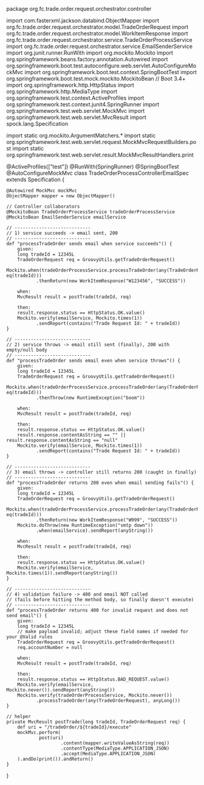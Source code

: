 package org.fc.trade.order.request.orchestrator.controller

import com.fasterxml.jackson.databind.ObjectMapper
import org.fc.trade.order.request.orchestrator.model.TradeOrderRequest
import org.fc.trade.order.request.orchestrator.model.WorkItemResponse
import org.fc.trade.order.request.orchestrator.service.TradeOrderProcessService
import org.fc.trade.order.request.orchestrator.service.EmailSenderService
import org.junit.runner.RunWith
import org.mockito.Mockito
import org.springframework.beans.factory.annotation.Autowired
import org.springframework.boot.test.autoconfigure.web.servlet.AutoConfigureMockMvc
import org.springframework.boot.test.context.SpringBootTest
import org.springframework.boot.test.mock.mockito.MockitoBean   // Boot 3.4+
import org.springframework.http.HttpStatus
import org.springframework.http.MediaType
import org.springframework.test.context.ActiveProfiles
import org.springframework.test.context.junit4.SpringRunner
import org.springframework.test.web.servlet.MockMvc
import org.springframework.test.web.servlet.MvcResult
import spock.lang.Specification

import static org.mockito.ArgumentMatchers.*
import static org.springframework.test.web.servlet.request.MockMvcRequestBuilders.post
import static org.springframework.test.web.servlet.result.MockMvcResultHandlers.print

@ActiveProfiles(["test"])
@RunWith(SpringRunner)
@SpringBootTest
@AutoConfigureMockMvc
class TradeOrderProcessControllerEmailSpec extends Specification {

    @Autowired MockMvc mockMvc
    ObjectMapper mapper = new ObjectMapper()

    // Controller collaborators
    @MockitoBean TradeOrderProcessService tradeOrderProcessService
    @MockitoBean EmailSenderService emailService

    // ----------------------------
    // 1) service succeeds -> email sent, 200
    // ----------------------------
    def "processTradeOrder sends email when service succeeds"() {
        given:
        long tradeId = 12345L
        TradeOrderRequest req = GroovyUtils.getTradeOrderRequest()
        Mockito.when(tradeOrderProcessService.processTradeOrder(any(TradeOrderRequest), eq(tradeId)))
               .thenReturn(new WorkItemResponse("W123456", "SUCCESS"))

        when:
        MvcResult result = postTrade(tradeId, req)

        then:
        result.response.status == HttpStatus.OK.value()
        Mockito.verify(emailService, Mockito.times(1))
               .sendReport(contains("Trade Request Id: " + tradeId))
    }

    // ----------------------------
    // 2) service throws -> email still sent (finally), 200 with empty/null body
    // ----------------------------
    def "processTradeOrder sends email even when service throws"() {
        given:
        long tradeId = 12345L
        TradeOrderRequest req = GroovyUtils.getTradeOrderRequest()
        Mockito.when(tradeOrderProcessService.processTradeOrder(any(TradeOrderRequest), eq(tradeId)))
               .thenThrow(new RuntimeException("boom"))

        when:
        MvcResult result = postTrade(tradeId, req)

        then:
        result.response.status == HttpStatus.OK.value()
        result.response.contentAsString == "" || result.response.contentAsString == "null"
        Mockito.verify(emailService, Mockito.times(1))
               .sendReport(contains("Trade Request Id: " + tradeId))
    }

    // ----------------------------
    // 3) email throws -> controller still returns 200 (caught in finally)
    // ----------------------------
    def "processTradeOrder returns 200 even when email sending fails"() {
        given:
        long tradeId = 12345L
        TradeOrderRequest req = GroovyUtils.getTradeOrderRequest()
        Mockito.when(tradeOrderProcessService.processTradeOrder(any(TradeOrderRequest), eq(tradeId)))
               .thenReturn(new WorkItemResponse("W999", "SUCCESS"))
        Mockito.doThrow(new RuntimeException("smtp down"))
               .when(emailService).sendReport(anyString())

        when:
        MvcResult result = postTrade(tradeId, req)

        then:
        result.response.status == HttpStatus.OK.value()
        Mockito.verify(emailService, Mockito.times(1)).sendReport(anyString())
    }

    // ----------------------------
    // 4) validation failure -> 400 and email NOT called
    // (fails before hitting the method body, so finally doesn't execute)
    // ----------------------------
    def "processTradeOrder returns 400 for invalid request and does not send email"() {
        given:
        long tradeId = 12345L
        // make payload invalid; adjust these field names if needed for your @Valid rules
        TradeOrderRequest req = GroovyUtils.getTradeOrderRequest()
        req.accountNumber = null

        when:
        MvcResult result = postTrade(tradeId, req)

        then:
        result.response.status == HttpStatus.BAD_REQUEST.value()
        Mockito.verify(emailService, Mockito.never()).sendReport(anyString())
        Mockito.verify(tradeOrderProcessService, Mockito.never())
               .processTradeOrder(any(TradeOrderRequest), anyLong())
    }

    // helper
    private MvcResult postTrade(long tradeId, TradeOrderRequest req) {
        def uri = "/tradeOrder/${tradeId}/execute"
        mockMvc.perform(
                post(uri)
                        .content(mapper.writeValueAsString(req))
                        .contentType(MediaType.APPLICATION_JSON)
                        .accept(MediaType.APPLICATION_JSON)
        ).andDo(print()).andReturn()
    }
}
